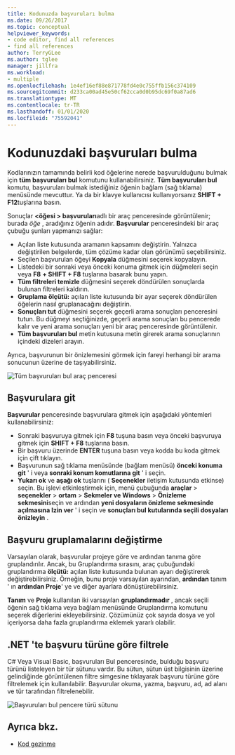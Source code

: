 ```yaml
---
title: Kodunuzda başvuruları bulma
ms.date: 09/26/2017
ms.topic: conceptual
helpviewer_keywords:
- code editor, find all references
- find all references
author: TerryGLee
ms.author: tglee
manager: jillfra
ms.workload:
- multiple
ms.openlocfilehash: 1e4ef16ef88e871778fd4e0c755ffb156c374109
ms.sourcegitcommit: d233ca00ad45e50cf62cca0d0b95dc69f0a87ad6
ms.translationtype: MT
ms.contentlocale: tr-TR
ms.lasthandoff: 01/01/2020
ms.locfileid: "75592041"
---
```

# <a name="find-references-in-your-code"></a>Kodunuzdaki başvuruları bulma

Kodlarınızın tamamında belirli kod öğelerine nerede başvurulduğunu bulmak için **tüm başvuruları bul** komutunu kullanabilirsiniz. **Tüm başvuruları bul** komutu, başvuruları bulmak istediğiniz öğenin bağlam (sağ tıklama) menüsünde mevcuttur. Ya da bir klavye kullanıcısı kullanıyorsanız **SHIFT + F12**tuşlarına basın.

Sonuçlar **\<öğesi > başvuruları**adlı bir araç penceresinde görüntülenir; burada *öğe* , aradığınız öğenin adıdır. **Başvurular** penceresindeki bir araç çubuğu şunları yapmanızı sağlar:
- Açılan liste kutusunda aramanın kapsamını değiştirin. Yalnızca değiştirilen belgelerde, tüm çözüme kadar olan görünümü seçebilirsiniz.
- Seçilen başvurulan öğeyi **Kopyala** düğmesini seçerek kopyalayın.
- Listedeki bir sonraki veya önceki konuma gitmek için düğmeleri seçin veya **F8** **+ SHIFT + F8** tuşlarına basarak bunu yapın.
- **Tüm filtreleri temizle** düğmesini seçerek döndürülen sonuçlarda bulunan filtreleri kaldırın.
- **Gruplama ölçütü:** açılan liste kutusunda bir ayar seçerek döndürülen öğelerin nasıl gruplanacağını değiştirin.
- **Sonuçları tut** düğmesini seçerek geçerli arama sonuçları penceresini tutun. Bu düğmeyi seçtiğinizde, geçerli arama sonuçları bu pencerede kalır ve yeni arama sonuçları yeni bir araç penceresinde görüntülenir.
- **Tüm başvuruları bul** metin kutusuna metin girerek arama sonuçlarının içindeki dizeleri arayın.

Ayrıca, başvurunun bir önizlemesini görmek için fareyi herhangi bir arama sonucunun üzerine de taşıyabilirsiniz.

![Tüm başvuruları bul araç penceresi](../ide/media/vside_findallreferences.png)

## <a name="navigate-to-references"></a>Başvurulara git
**Başvurular** penceresinde başvurulara gitmek için aşağıdaki yöntemleri kullanabilirsiniz:

- Sonraki başvuruya gitmek için **F8** tuşuna basın veya önceki başvuruya gitmek için **SHIFT + F8** tuşlarına basın.
- Bir başvuru üzerinde **ENTER** tuşuna basın veya kodda bu koda gitmek için çift tıklayın.
- Başvurunun sağ tıklama menüsünde (bağlam menüsü) **önceki konuma git** ' i veya **sonraki konum komutlarına git** ' i seçin.
- **Yukarı ok** ve **aşağı ok** tuşlarını ( **Seçenekler** iletişim kutusunda etkinse) seçin. Bu işlevi etkinleştirmek için, menü çubuğunda **araçlar** > **seçenekler** > **ortam** > **Sekmeler ve Windows** > **Önizleme sekmesini**seçin ve ardından **yeni dosyaların önizleme sekmesinde açılmasına Izin ver** ' i seçin ve **sonuçları bul kutularında seçili dosyaları önizleyin** .

## <a name="change-reference-groupings"></a>Başvuru gruplamalarını değiştirme
Varsayılan olarak, başvurular projeye göre ve ardından tanıma göre gruplandırılır. Ancak, bu Gruplandırma sırasını, araç çubuğundaki gruplandırma **ölçütü:** açılan liste kutusunda bulunan ayarı değiştirerek değiştirebilirsiniz. Örneğin, bunu proje varsayılan ayarından, **ardından** tanım ' ın **ardından Proje**' ye ve diğer ayarlara dönüştürebilirsiniz.

**Tanım** ve **Proje** kullanılan iki varsayılan **gruplandırmadır** , ancak seçili öğenin sağ tıklama veya bağlam menüsünde Gruplandırma komutunu seçerek diğerlerini ekleyebilirsiniz. Çözümünüz çok sayıda dosya ve yol içeriyorsa daha fazla gruplandırma eklemek yararlı olabilir.

## <a name="filter-by-reference-type-in-net"></a>.NET 'te başvuru türüne göre filtrele
C# Veya Visual Basic, başvuruları Bul penceresinde, bulduğu başvuru türünü listeleyen bir tür sütunu vardır. Bu sütun, sütun üst bilgisinin üzerine gelindiğinde görüntülenen filtre simgesine tıklayarak başvuru türüne göre filtrelemek için kullanılabilir. Başvurular okuma, yazma, başvuru, ad, ad alanı ve tür tarafından filtrelenebilir.

![Başvuruları bul pencere türü sütunu ](../ide/media/vside_findallreferencesKind.png)

## <a name="see-also"></a>Ayrıca bkz.

- [Kod gezinme](../ide/navigating-code.md)
